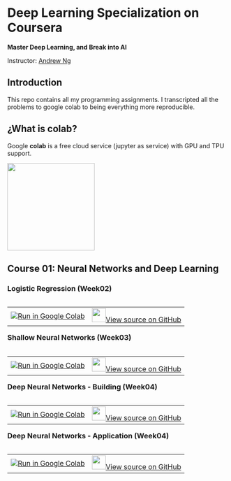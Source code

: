 # Deep Learning Specialization on Coursera

**Master Deep Learning, and Break into AI**

Instructor: [Andrew Ng](http://www.andrewng.org/)

## Introduction

This repo contains all my programming assignments. I transcripted all the problems to google colab to being everything more reproducible.

##  ¿What is colab?

Google **colab** is a free cloud service (jupyter as service) with GPU and TPU support.

<img class="center"  height="200" src="https://colab.research.google.com/img/colab_favicon_256px.png" >

## Course 01: Neural Networks and Deep Learning

### Logistic Regression (Week02)

<table align="left"><td>
  <a target="_blank"  href="https://drive.google.com/open?id=1Wx6HhUYySvXXdrWOqomnwzTz1wHd9vI7">
    <img src="https://www.tensorflow.org/images/colab_logo_32px.png" />Run in Google Colab
  </a>
</td><td>
  <a target="_blank"  href="https://github.com/csaybar/DLcoursera/blob/master/colab/01_Neural%20Networks%20and%20Deep%20Learning/week02.ipynb">
    <img width=32px src="https://www.tensorflow.org/images/GitHub-Mark-32px.png" />View source on GitHub</a>
</td></table>

### Shallow Neural Networks (Week03)

<table align="left"><td>
  <a target="_blank"  href="https://colab.research.google.com/drive/1CPOwfd8iFYJP6VnaNu2LzaSkQrzcdwUR">
    <img src="https://www.tensorflow.org/images/colab_logo_32px.png" />Run in Google Colab
  </a>
</td><td>
  <a target="_blank"  href="https://github.com/csaybar/DLcoursera/blob/master/colab/01_Neural%20Networks%20and%20Deep%20Learning/week03.ipynb">
    <img width=32px src="https://www.tensorflow.org/images/GitHub-Mark-32px.png" />View source on GitHub</a>
</td></table>

### Deep Neural Networks - Building (Week04)

<table align="left"><td>
  <a target="_blank"  href="https://colab.research.google.com/drive/1ALw1ug4zTg8Nek9jblfQu0LtZpkJcMoU">
    <img src="https://www.tensorflow.org/images/colab_logo_32px.png" />Run in Google Colab
  </a>
</td><td>
  <a target="_blank"  href="https://github.com/csaybar/DLcoursera/blob/master/colab/01_Neural%20Networks%20and%20Deep%20Learning/week04_01.ipynb">
    <img width=32px src="https://www.tensorflow.org/images/GitHub-Mark-32px.png" />View source on GitHub</a>
</td></table>


### Deep Neural Networks - Application (Week04)

<table align="left"><td>
  <a target="_blank"  href="https://colab.research.google.com/drive/1Rfb4AHRcAT-hCo5RYoMxHu4hRprp3QCC">
    <img src="https://www.tensorflow.org/images/colab_logo_32px.png" />Run in Google Colab
  </a>
</td><td>
  <a target="_blank"  href="https://github.com/csaybar/DLcoursera/blob/master/colab/01_Neural%20Networks%20and%20Deep%20Learning/week04_02.ipynb">
    <img width=32px src="https://www.tensorflow.org/images/GitHub-Mark-32px.png" />View source on GitHub</a>
</td></table>
